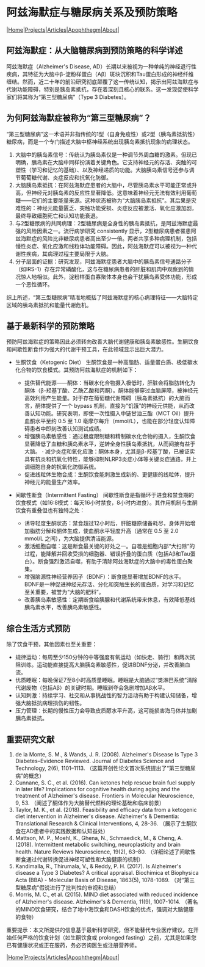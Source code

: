 # 阿兹海默症与糖尿病关系及预防策略

|[Home](/README.md)|[Projects](/projects.md)|[Articles](/articles.md)|[Apophthegm](/apophthegm.md)|[About](/about.md)|

## 阿兹海默症：从大脑糖尿病到预防策略的科学详述

阿兹海默症（Alzheimer's Disease, AD）长期以来被视为一种单纯的神经退行性疾病，其特征为大脑中β-淀粉样蛋白（Aβ）斑块沉积和Tau蛋白形成的神经纤维缠结。然而，近二十年的前沿研究彻底颠覆了这一传统认知，揭示出阿兹海默症与代谢功能障碍，特别是胰岛素抵抗，存在着深刻且核心的联系。这一发现促使科学家们将其称为“第三型糖尿病”（Type 3 Diabetes）。

## 为何阿兹海默症被称为“第三型糖尿病”？

“第三型糖尿病”这一术语并非指传统的1型（自身免疫性）或2型（胰岛素抵抗性）糖尿病，而是一个专门描述大脑中枢神经系统出现胰岛素抵抗现象的病理状态。

1. 大脑中的胰岛素信号：传统认为胰岛素仅是一种调节外周血糖的激素。但现已明确，胰岛素在大脑中同样扮演着关键角色。它支持神经元的存活、突触的可塑性（学习和记忆的基础）、以及神经递质的功能。大脑胰岛素信号还参与调节葡萄糖代谢、炎症反应和抗氧化防御。    
2. 大脑胰岛素抵抗：在阿兹海默症患者的大脑中，尽管胰岛素水平可能正常或升高，但神经元对胰岛素的反应性显著降低。这意味着神经元无法有效利用葡萄糖——它们的主要能量来源。这种状态被称为“大脑胰岛素抵抗”。其后果是灾难性的：神经元能量匮乏、突触功能受损、炎症反应被激活、氧化应激加剧，最终导致细胞死亡和认知功能衰退。    
3. 与2型糖尿病的共同病理：2型糖尿病是全身性的胰岛素抵抗，是阿兹海默症最强的风险因素之一。流行病学研究 consistently 显示，2型糖尿病患者罹患阿兹海默症的风险比非糖尿病患者高出至少一倍。两者共享多种病理机制，包括慢性炎症、氧化应激和线粒体功能障碍。因此，阿兹海默症可以被视为一种代谢性疾病，其病理过程主要局限于大脑。    
4. 分子层面的证据：研究发现，阿兹海默症患者大脑中的胰岛素信号通路分子（如IRS-1）存在异常磷酸化，这与在糖尿病患者的肝脏和肌肉中观察到的情况惊人地相似。此外，淀粉样蛋白寡聚体本身也会干扰胰岛素受体功能，形成一个恶性循环。    

综上所述，“第三型糖尿病”精准地概括了阿兹海默症的核心病理特征——大脑特定区域的胰岛素抵抗和能量代谢危机。

## 基于最新科学的预防策略

预防阿兹海默症的策略因此必须转向改善大脑代谢健康和胰岛素敏感性。生酮饮食和间歇性断食作为强大的代谢干预工具，在此领域显示出巨大潜力。

- 生酮饮食（Ketogenic Diet） 生酮饮食是一种高脂肪、适量蛋白质、极低碳水化合物的饮食模式。其预防阿兹海默症的机制如下：

  - 提供替代能源——酮体：当碳水化合物摄入极低时，肝脏会将脂肪转化为酮体（β-羟基丁酸、乙酰乙酸和丙酮）。酮体能够穿过血脑屏障，被神经元高效利用产生能量。对于存在葡萄糖代谢障碍（胰岛素抵抗）的大脑而言，酮体提供了一个 bypass 机制，直接为“饥饿”的神经元供能，从而改善认知功能。研究表明，即使一次性摄入中链甘油三酯（MCT Oil）提升血酮水平至约 0.5 至 1.0 毫摩尔每升（mmol/L），也能在部分轻度认知障碍患者中即刻改善认知测试成绩。    
  - 增强胰岛素敏感性：通过极度限制糖和精制碳水化合物的摄入，生酮饮食显著降低了血糖和胰岛素水平，逆转全身性胰岛素抵抗，从而间接有益于大脑。
· 减少炎症和氧化应激：酮体本身，尤其是β-羟基丁酸，已被证实具有抗炎和抗氧化特性，能够抑制NLRP3炎症小体等关键炎症通路，并上调细胞自身的抗氧化防御系统。    
  - 促进线粒体生物合成：生酮饮食能刺激生成新的、更健康的线粒体，提升神经元的能量生产效率。    

- 间歇性断食（Intermittent Fasting） 间歇性断食是指循环于进食和禁食期的饮食模式（如16:8模式：每天16小时禁食，8小时内进食）。其作用机制与生酮饮食有重叠但也有独特之处：

  - 诱导轻度生酮状态：禁食超过12小时后，肝脏糖原储备耗尽，身体开始增加脂肪分解和酮体生成，使血酮水平轻度升高（通常在 0.5 至 2.0 mmol/L 之间），为大脑提供清洁能源。    
  - 激活细胞自噬：这是断食最关键的好处之一。自噬是细胞内部“大扫除”的过程，能降解并回收受损的细胞器、错误折叠的蛋白质（包括Aβ和Tau蛋白）。断食强烈激活自噬，有助于清除阿兹海默症的大脑中的毒性蛋白聚集。    
  - 增强脑源性神经营养因子（BDNF）：断食能显著增加BDNF的水平。BDNF是一种促进神经元存活、分化和突触生长的蛋白质，对学习和记忆至关重要，被誉为“大脑的肥料”。    
  - 改善胰岛素敏感性：定期断食给胰腺和代谢系统带来休息，有效降低基线胰岛素水平，改善胰岛素敏感性。    

## 综合生活方式预防

除了饮食干预，其他因素也至关重要：

- 规律运动：每周至少150分钟的中等强度有氧运动（如快走、骑行）和两次抗阻训练。运动能直接提高大脑胰岛素敏感性，促进BDNF分泌，并改善脑血流。    
- 优质睡眠：每晚保证7至8小时高质量睡眠。睡眠是大脑通过“类淋巴系统”清除代谢废物（包括Aβ）的关键时期。睡眠剥夺会急剧增加Aβ水平。    
- 认知刺激：持续学习、社交和从事挑战性的智力活动有助于构建认知储备，增强大脑抵抗病理损伤的韧性。    
- 压力管理：长期的慢性压力会导致皮质醇水平升高，这可能损害海马体并加剧胰岛素抵抗。    

## 重要研究文献

1. de la Monte, S. M., & Wands, J. R. (2008). Alzheimer's Disease Is Type 3 Diabetes–Evidence Reviewed. Journal of Diabetes Science and Technology, 2(6), 1101–1113. （这篇开创性论文首次系统提出了“第三型糖尿病”的概念）
2. Cunnane, S. C., et al. (2016). Can ketones help rescue brain fuel supply in later life? Implications for cognitive health during aging and the treatment of Alzheimer's disease. Frontiers in Molecular Neuroscience, 9, 53. （阐述了酮体作为大脑替代燃料的理论基础和临床前景）
3. Taylor, M. K., et al. (2018). Feasibility and efficacy data from a ketogenic diet intervention in Alzheimer's disease. Alzheimer's & Dementia: Translational Research & Clinical Interventions, 4, 28-36. （展示了生酮饮食在AD患者中的实践数据和认知益处）
4. Mattson, M. P., Moehl, K., Ghena, N., Schmaedick, M., & Cheng, A. (2018). Intermittent metabolic switching, neuroplasticity and brain health. Nature Reviews Neuroscience, 19(2), 63–80. （详细论述了间歇性断食通过代谢转换促进神经可塑性和大脑健康的机制）
5. Kandimalla, R., Thirumala, V., & Reddy, P. H. (2017). Is Alzheimer's disease a Type 3 Diabetes? A critical appraisal. Biochimica et Biophysica Acta (BBA) - Molecular Basis of Disease, 1863(5), 1078-1089. （对“第三型糖尿病”假说进行了批判性的审视和总结）
6. Morris, M. C., et al. (2015). MIND diet associated with reduced incidence of Alzheimer's disease. Alzheimer's & Dementia, 11(9), 1007-1014. （著名的MIND饮食研究，结合了地中海饮食和DASH饮食的优点，强调对大脑健康的食物）

重要提示：本文所提供的信息基于最新科学研究，但不能替代专业医疗建议。在开始任何严格的饮食计划（如生酮饮食或 prolonged fasting）之前，尤其是如果您已有健康状况或正在服药，务必咨询医生或注册营养师。

|[Home](/README.md)|[Projects](/projects.md)|[Articles](/articles.md)|[Apophthegm](/apophthegm.md)|[About](/about.md)|